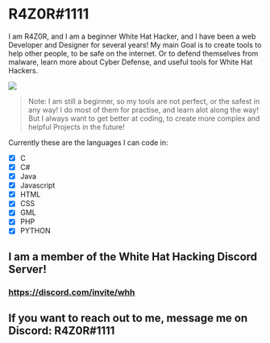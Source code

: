 # R4Z0R#1111

I am R4Z0R, and I am a beginner White Hat Hacker, and I have been a web Developer and Designer for several years! My main Goal is to create tools to help other people,
to be safe on the internet. Or to defend themselves from malware, learn more about Cyber Defense, and useful tools for White Hat Hackers.

![](https://komarev.com/ghpvc/?username=r4z0r1111&color=orange)

>Note: I am still a beginner, so my tools are not perfect, or the safest in any way! I do most of them for practise, and learn alot along the way! But I always want to get better at coding, to create more complex and helpful Projects in the future!

Currently these are the languages I can code in:

- [x] C
- [x] C#
- [x] Java
- [x] Javascript
- [x] HTML
- [x] CSS
- [x] GML
- [x] PHP 
- [x] PYTHON

## I am a member of the White Hat Hacking Discord Server! 

### https://discord.com/invite/whh

## If you want to reach out to me, message me on Discord: R4Z0R#1111

